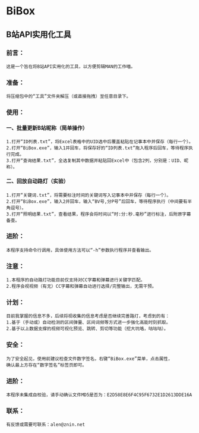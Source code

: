 # BiBox
## B站API实用化工具

### 前言：
    这是一个旨在将B站API实用化的工具，以方便剪辑MAN的工作喵。

### 准备：
    将压缩包中的“工具”文件夹解压（或直接拖拽）至任意目录下。

### 使用：
  #### 一、批量更新B站昵称（简单操作）
    1.打开“ID列表.txt”，将Excel表格中的UID选中后覆盖粘贴在记事本中并保存（每行一个）。
    2.打开“BiBox.exe”，输入1并回车，将保存好的“ID列表.txt”拖入程序后回车，等待程序执行完成。
    3.打开“查询结果.txt”，全选复制其中数据并粘贴回Excel中（包含2列，分别是：UID、昵称）。
  #### 二、回放自动路灯（实验）
    1.打开“关键词.txt”，将需要标注时间的关键词写入记事本中并保存（每行一个）。
    2.打开“BiBox.exe”，输入2并回车，输入“BV号,分P号”后回车，等待程序执行（中间要有半角逗号）。
    3.打开“照明结果.txt”，查看结果，程序会将时间以“时:分:秒.毫秒”进行标注，后附原字幕备查。
### 进阶：
    本程序支持命令行调用，具体使用方法可以“-h”参数执行程序并查看输出。

### 注意：
    1.本程序的自动路灯功能目前仅支持对CC字幕和弹幕进行关键字匹配。
    2.程序会视视频（有无）CC字幕和弹幕自动进行选择/完整输出，无需干预。

### 计划：
    目前我掌握的信息不多，后续将视收集的信息考虑是否继续完善路灯，考虑到的有：
    1.基于（手动或）自动检测的区间弹量、区间词频等方式进一步强化高能时刻抓取。
    2.基于以上数据支撑的视频可视化预览、跳转、剪切等功能（挖大坑咯，咕咕咕）。

### 安全：
    为了安全起见，使用前建议检查文件数字签名，右键“BiBox.exe”菜单，点击属性，
    确认最上方存在“数字签名”标签页即可。
### 进阶：
    本程序未集成自校验，请手动确认文件MD5是否为：E2D58E8E6F4C95F6732E1D2613DDE16A

### 联系：
    有反馈或需要可联系：alen@znin.net
